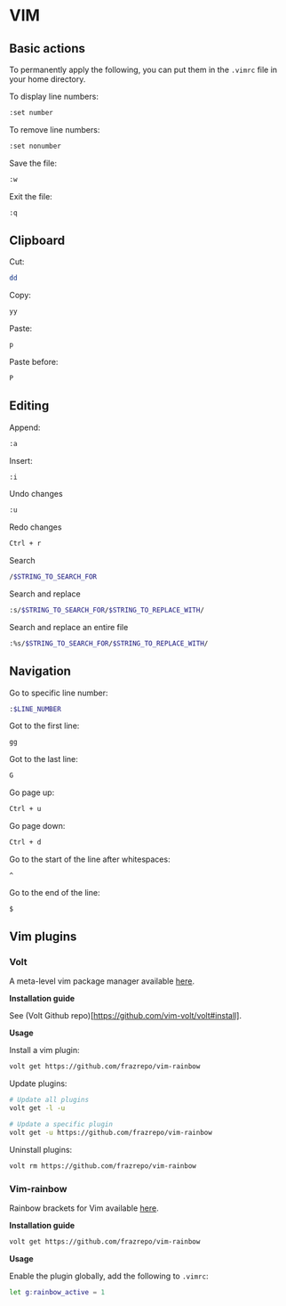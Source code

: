 # VIM

## Basic actions

To permanently apply the following, you can put them in the `.vimrc` file in your home directory.

To display line numbers:

```bash
:set number
```

To remove line numbers:

```bash
:set nonumber
```

Save the file:

```bash
:w
```

Exit the file:

```bash
:q
```

## Clipboard

Cut:

```bash
dd
```

Copy:

```bash
yy
```

Paste:

```bash
p
```

Paste before:

```bash
P
```

## Editing

Append:

```bash
:a
```

Insert:

```bash
:i
```

Undo changes

```bash
:u
```

Redo changes

```bash
Ctrl + r
```

Search

```bash
/$STRING_TO_SEARCH_FOR
```

Search and replace

```bash
:s/$STRING_TO_SEARCH_FOR/$STRING_TO_REPLACE_WITH/
```

Search and replace an entire file

```bash
:%s/$STRING_TO_SEARCH_FOR/$STRING_TO_REPLACE_WITH/
```

## Navigation

Go to specific line number:

```bash
:$LINE_NUMBER
```

Got to the first line:

```bash
gg
```

Got to the last line:

```bash
G
```

Go page up:

```bash
Ctrl + u
```

Go page down:

```bash
Ctrl + d
```

Go to the start of the line after whitespaces:

```bash
^
```

Go to the end of the line:

```bash
$
```

## Vim plugins

### Volt

A meta-level vim package manager available [here](https://github.com/vim-volt/volt).

**Installation guide**

See (Volt Github repo)[https://github.com/vim-volt/volt#install].

**Usage**

Install a vim plugin:

```bash
volt get https://github.com/frazrepo/vim-rainbow
```

Update plugins:

```bash
# Update all plugins
volt get -l -u

# Update a specific plugin
volt get -u https://github.com/frazrepo/vim-rainbow
```

Uninstall plugins:

```bash
volt rm https://github.com/frazrepo/vim-rainbow
```

### Vim-rainbow

Rainbow brackets for Vim available [here](https://github.com/frazrepo/vim-rainbow).

**Installation guide**

```bash
volt get https://github.com/frazrepo/vim-rainbow
```

**Usage**

Enable the plugin globally, add the following to `.vimrc`:

```bash
let g:rainbow_active = 1
```
